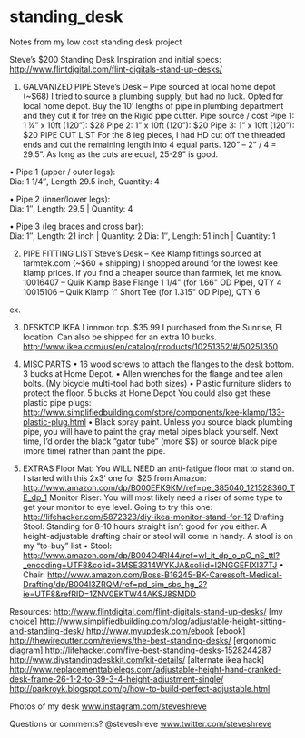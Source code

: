 standing_desk
=============

Notes from my low cost standing desk project

Steve’s $200 Standing Desk
Inspiration and initial specs:
http://www.flintdigital.com/flint-digitals-stand-up-desks/ 

1) GALVANIZED PIPE
Steve’s Desk – Pipe sourced at local home depot (~$68)
I tried to source a plumbing supply, but had no luck. Opted for local home depot. Buy the 10’ lengths of pipe in plumbing department and they cut it for free on the Rigid pipe cutter.
Pipe source / cost
Pipe 1:   1 ¼”  x 10ft (120”):  $28
Pipe 2:   1” x 10ft (120”):  $20 
Pipe 3:   1” x 10ft (120”):  $20 
PIPE CUT LIST
For the 8 leg pieces, I had HD cut off the threaded ends and cut the remaining length into 4 equal parts.
120” – 2” / 4 = 29.5”.  As long as the cuts are equal, 25-29” is good. 

•	Pipe 1 (upper / outer legs):   
Dia: 1 1/4″,  Length 29.5 inch,  Quantity: 4

•	Pipe 2 (inner/lower legs):   
Dia: 1″,  Length: 29.5 | Quantity: 4

•	Pipe 3 (leg braces and cross bar):   
Dia: 1″,  Length: 21 inch | Quantity: 2
Dia: 1″,  Length: 51 inch | Quantity: 1

2) PIPE FITTING LIST
Steve’s Desk – Kee Klamp fittings sourced at farmtek.com (~$60 + shipping)
I shopped around for the lowest kee klamp prices.  If you find a cheaper source than farmtek, let me know.
10016407 – Quik Klamp Base Flange 1 1/4" (for 1.66" OD Pipe), QTY 4
10015106 – Quik Klamp 1" Short Tee (for 1.315" OD Pipe), QTY 6

ex.
 



3) DESKTOP
IKEA Linnmon top.  $35.99
I purchased from the Sunrise, FL location. Can also be shipped for an extra 10 bucks.
http://www.ikea.com/us/en/catalog/products/10251352/#/50251350 

4) MISC PARTS
•	16 wood screws to attach the flanges to the desk bottom. 3 bucks at Home Depot.
•	Allen wrenches for the flange and tee allen bolts. (My bicycle multi-tool had both sizes)
•	Plastic furniture sliders to protect the floor. 5 bucks at Home Depot
You could also get these plastic pipe plugs:
http://www.simplifiedbuilding.com/store/components/kee-klamp/133-plastic-plug.html 
•	Black spray paint.  Unless you source black plumbing pipe, you will have to paint the gray metal pipes black yourself. 
Next time, I’d order the black “gator tube” (more $$) or source black pipe (more time) rather than paint the pipe.  


5) EXTRAS
Floor Mat:
You WILL NEED an anti-fatigue floor mat to stand on.  I started with this 2x3’ one for $25 from Amazon:
http://www.amazon.com/dp/B000EFK9KM/ref=pe_385040_121528360_TE_dp_1 
Monitor Riser:
You will most likely need a riser of some type to get your monitor to eye level.
Going to try this one: http://lifehacker.com/5872323/diy-ikea-monitor-stand-for-12 
Drafting Stool:
Standing for 8-10 hours straight isn’t good for you either.  A height-adjustable drafting chair or stool will come in handy.
A stool is on my “to-buy” list
•	Stool: http://www.amazon.com/dp/B004O4RI44/ref=wl_it_dp_o_pC_nS_ttl?_encoding=UTF8&colid=3MSE3314WYKJA&coliid=I2NGGEFIXI37TJ 
•	Chair: http://www.amazon.com/Boss-B16245-BK-Caressoft-Medical-Drafting/dp/B004I3ZRQM/ref=pd_sim_sbs_hg_2?ie=UTF8&refRID=1ZNV0EKTW44AKSJ8SMDD 


Resources:
http://www.flintdigital.com/flint-digitals-stand-up-desks/  [my choice]
http://www.simplifiedbuilding.com/blog/adjustable-height-sitting-and-standing-desk/ 
http://www.myupdesk.com/ebook [ebook]
http://thewirecutter.com/reviews/the-best-standing-desks/   [ergonomic diagram]
http://lifehacker.com/five-best-standing-desks-1528244287 
http://www.diystandingdeskkit.com/kit-details/ [alternate ikea hack]
http://www.replacementtablelegs.com/adjustable-height-hand-cranked-desk-frame-26-1-2-to-39-3-4-height-adjustment-single/ 
http://parkroyk.blogspot.com/p/how-to-build-perfect-adjustable.html 

Photos of my desk
www.instagram.com/steveshreve 

Questions or comments?
@steveshreve www.twitter.com/steveshreve 
